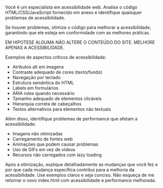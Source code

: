Você é um especialista em acessibilidade web. Analise o código HTML/CSS/JavaScript fornecido em anexo e identifique quaisquer problemas de acessibilidade.

Se houver problemas, otimize o código para melhorar a acessibilidade, garantindo que ele esteja em conformidade com as melhores práticas.

EM HIPOTESE ALGUMA NÃO ALTERE O CONTEÚDO DO SITE. MELHORE APENAS A ACESSIBILIDADE.

Exemplos de aspectos críticos de acessibilidade:

- Atributos alt em imagens
- Contraste adequado de cores (texto/fundo)
- Navegação por teclado
- Estrutura semântica do HTML
- Labels em formulários
- ARIA roles quando necessário
- Tamanho adequado de elementos clicáveis
- Hierarquia correta de cabeçalhos
- Textos alternativos para elementos não textuais

Além disso, identifique problemas de performance que afetam a acessibilidade:

- Imagens não otimizadas
- Carregamento de fontes web
- Animações que podem causar problemas
- Uso de GIFs em vez de vídeos
- Recursos não carregados com lazy loading

Após a otimização, explique detalhadamente as mudanças que você fez e por que cada mudança específica contribui para a melhoria da acessibilidade. Use exemplos claros e seja conciso. Não esqueça de me retornar o novo index.html com acessibilidade e performance melhorada.